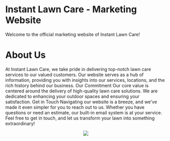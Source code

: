 # Instant Lawn Care - Marketing Website
Welcome to the official marketing website of Instant Lawn Care!
<h1>About Us</h1>
At Instant Lawn Care, we take pride in delivering top-notch lawn care services to our valued customers. Our website serves as a hub of information, providing you with insights into our services, locations, and the rich history behind our business.
Our Commitment
Our core value is centered around the delivery of high-quality lawn care solutions. We are dedicated to enhancing your outdoor spaces and ensuring your satisfaction.
Get in Touch
Navigating our website is a breeze, and we've made it even simpler for you to reach out to us. Whether you have questions or need an estimate, our built-in email system is at your service. Feel free to get in touch, and let us transform your lawn into something extraordinary!

<p align="center">
  <img src="https://github.com/Karnan123/Marketing-Website/assets/86682252/8900894b-58af-48f0-95fc-8d89b6791c0e" />
</p>

